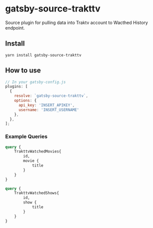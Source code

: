 # gatsby-source-trakttv

Source plugin for pulling data into Traktv account to Wacthed History endpoint.


## Install

`yarn install gatsby-source-trakttv`

## How to use

```javascript
// In your gatsby-config.js
plugins: [
  {
    resolve: `gatsby-source-trakttv`,
    options: {
      api_key: 'INSERT_APIKEY',
      username: 'INSERT_USERNAME'      
    },
  },
];
```

### Example Queries

```graphql
query {
    TrakttvWatchedMovies{
        id,
        movie {
            title
        }
    }
}
``` 

```graphql
query {
    TrakttvWatchedShows{
        id,
        show {
            title
        }
    }
}
``` 